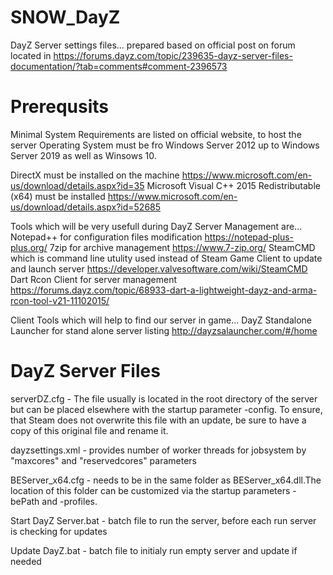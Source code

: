 # SNOW_DayZ

DayZ Server settings files... prepared based on official post on forum located in https://forums.dayz.com/topic/239635-dayz-server-files-documentation/?tab=comments#comment-2396573

# Prerequsits

Minimal System Requirements are listed on official website, to host the server Operating System must be fro Windows Server 2012 up to Windows Server 2019 as well as Winsows 10.

DirectX must be installed on the machine https://www.microsoft.com/en-us/download/details.aspx?id=35
Microsoft Visual C++ 2015 Redistributable (x64) must be installed https://www.microsoft.com/en-us/download/details.aspx?id=52685

Tools which will be very usefull during DayZ Server Management are...
Notepad++ for configuration files modification https://notepad-plus-plus.org/
7zip for archive management https://www.7-zip.org/
SteamCMD which is command line utulity used instead of Steam Game Client to update and launch server https://developer.valvesoftware.com/wiki/SteamCMD
Dart Rcon Client for server management https://forums.dayz.com/topic/68933-dart-a-lightweight-dayz-and-arma-rcon-tool-v21-11102015/

Client Tools which will help to find our server in game...
DayZ Standalone Launcher for stand alone server listing http://dayzsalauncher.com/#/home

# DayZ Server Files

serverDZ.cfg - The file usually is located in the root directory of the server but can be placed elsewhere with the startup parameter -config. To ensure, that Steam does not overwrite this file with an update, be sure to have a copy of this original file and rename it.

dayzsettings.xml - provides number of worker threads for jobsystem by "maxcores" and "reservedcores" parameters

BEServer_x64.cfg - needs to be in the same folder as BEServer_x64.dll.The location of this folder can be customized via the startup parameters -bePath and -profiles.

Start DayZ Server.bat - batch file to run the server, before each run server is checking for updates

Update DayZ.bat - batch file to initialy run empty server and update if needed
